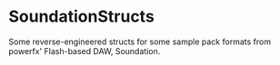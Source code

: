 # SoundationStructs
Some reverse-engineered structs for some sample pack formats from powerfx' Flash-based DAW, Soundation.
